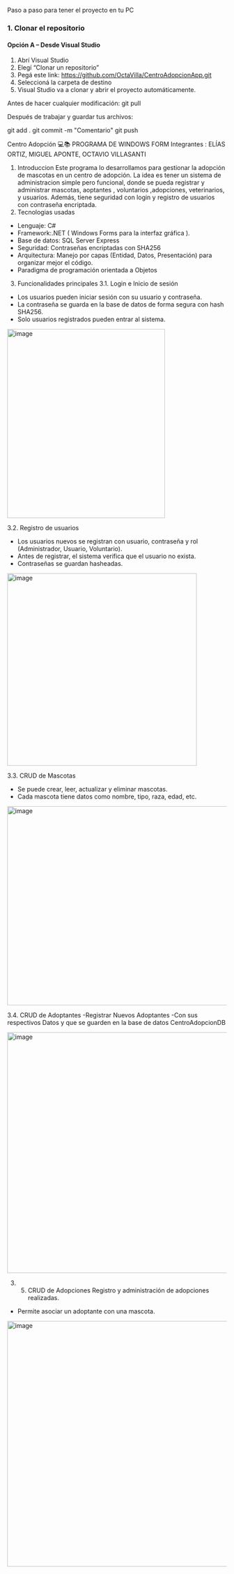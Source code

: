  Paso a paso para tener el proyecto en tu PC

### 1. Clonar el repositorio

#### Opción A – Desde Visual Studio
1. Abrí Visual Studio
2. Elegí “Clonar un repositorio”
3. Pegá este link:
https://github.com/OctaVilla/CentroAdopcionApp.git
4. Seleccioná la carpeta de destino
5. Visual Studio va a clonar y abrir el proyecto automáticamente.

 Antes de hacer cualquier modificación:
 git pull

 Después de trabajar y guardar tus archivos:

git add .
git commit -m "Comentario"
git push


Centro Adopción 💻📚
PROGRAMA DE WINDOWS FORM 
Integrantes :
ELÍAS ORTIZ, MIGUEL APONTE, OCTAVIO VILLASANTI 
 
1. Introduccion 
Este programa lo desarrollamos para gestionar la adopción de mascotas en un centro de adopción. La idea es tener un sistema de administracion simple pero funcional, donde se pueda registrar y administrar mascotas, aoptantes , voluntarios ,adopciones, veterinarios, y usuarios. Además, tiene seguridad con login y registro de usuarios con contraseña encriptada. 
2. Tecnologias usadas 
-	Lenguaje: C# 
-	Framework:.NET ( Windows Forms para la interfaz gráfica ).
-	Base de datos: SQL Server Express 
-	Seguridad: Contraseñas encriptadas con SHA256 
-	Arquitectura: Manejo por capas (Entidad, Datos, Presentación) para organizar mejor el código.
-	Paradigma de programación orientada a Objetos 
 
3. Funcionalidades principales 
3.1. Login e Inicio de sesión 
-	Los usuarios pueden iniciar sesión con su usuario y contraseña. 
-	La contraseña se guarda en la base de datos de forma segura con hash SHA256. 
-	Solo usuarios registrados pueden entrar al sistema. 

<img width="362" height="434" alt="image" src="https://github.com/user-attachments/assets/47960f15-511d-437c-a577-4b4cc2182acc" />

3.2. Registro de usuarios 
-	Los usuarios nuevos se registran con usuario, contraseña y rol (Administrador, Usuario, Voluntario). 
-	Antes de registrar, el sistema verifica que el usuario no exista. 
-	Contraseñas se guardan hasheadas. 


  <img width="435" height="442" alt="image" src="https://github.com/user-attachments/assets/2ded6e56-85e0-4c17-b496-c13a8869959e" />

  3.3. CRUD de Mascotas 
-	Se puede crear, leer, actualizar y eliminar mascotas. 
-	Cada mascota tiene datos como nombre, tipo, raza, edad, etc. 
<img width="641" height="457" alt="image" src="https://github.com/user-attachments/assets/3f25b333-2deb-4846-a875-2ed4a11747ac" />

3.4. CRUD de Adoptantes 
-Registrar Nuevos Adoptantes 
-Con sus respectivos Datos y que se guarden en la base de datos CentroAdopcionDB 

<img width="759" height="553" alt="image" src="https://github.com/user-attachments/assets/00667051-fe13-41f4-a9b4-71b6a9e89710" />

3. 5. CRUD de Adopciones
 Registro y administración de adopciones realizadas. 
-	Permite asociar un adoptante con una mascota. 
<img width="851" height="564" alt="image" src="https://github.com/user-attachments/assets/e91b86ea-5c71-4444-913d-4002d97a1fc7" />




